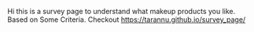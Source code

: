 Hi this is a survey page to understand what makeup products you like. Based on Some Criteria.
Checkout
https://tarannu.github.io/survey_page/
